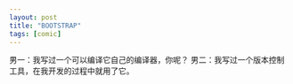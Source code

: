 ```yaml
---
layout: post
title: "BOOTSTRAP"
tags: [comic]
---
```

男一：我写过一个可以编译它自己的编译器，你呢？
男二：我写过一个版本控制工具，在我开发的过程中就用了它。

